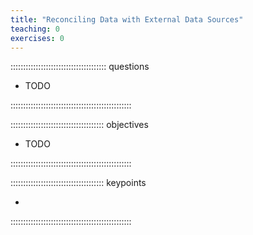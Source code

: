 ```yaml
---
title: "Reconciling Data with External Data Sources"
teaching: 0
exercises: 0
---
```


:::::::::::::::::::::::::::::::::::::: questions 

- TODO

::::::::::::::::::::::::::::::::::::::::::::::::

::::::::::::::::::::::::::::::::::::: objectives

- TODO

::::::::::::::::::::::::::::::::::::::::::::::::

::::::::::::::::::::::::::::::::::::: keypoints 

- 

::::::::::::::::::::::::::::::::::::::::::::::::
